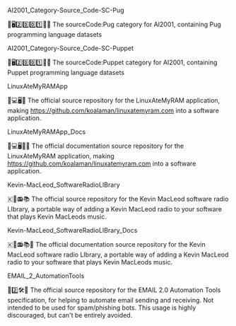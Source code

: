 
AI2001_Category-Source_Code-SC-Pug

🧠️🖥️2️⃣️0️⃣️0️⃣️1️⃣️💾️📜️ The sourceCode:Pug category for AI2001, containing Pug programming language datasets

AI2001_Category-Source_Code-SC-Puppet

🧠️🖥️2️⃣️0️⃣️0️⃣️1️⃣️💾️📜️ The sourceCode:Puppet category for AI2001, containing Puppet programming language datasets

LinuxAteMyRAMApp

🐧️💻️🖥️💾️ The official source repository for the LinuxAteMyRAM application, making https://github.com/koalaman/linuxatemyram.com into a software application.

LinuxAteMyRAMApp_Docs

🐧️💻️🖥️💾️📖️ The official documentation source repository for the LinuxAteMyRAM application, making https://github.com/koalaman/linuxatemyram.com into a software application.

Kevin-MacLeod_SoftwareRadioLIBrary

🇰🎼️📻️📚️ The official source repository for the Kevin MacLeod software radio LIbrary, a portable way of adding a Kevin MacLeod radio to your software that plays Kevin MacLeods music.

Kevin-MacLeod_SoftwareRadioLIBrary_Docs

🇰🎼️📻️📚️📖️ The official documentation source repository for the Kevin MacLeod software radio LIbrary, a portable way of adding a Kevin MacLeod radio to your software that plays Kevin MacLeods music.

EMAIL_2_AutomationTools

📧️2️⃣️🛠️💾️ The official source repository for the EMAIL 2.0 Automation Tools specification, for helping to automate email sending and receiving. Not intended to be used for spam/phishing bots. This usage is highly discouraged, but can't be entirely avoided.


